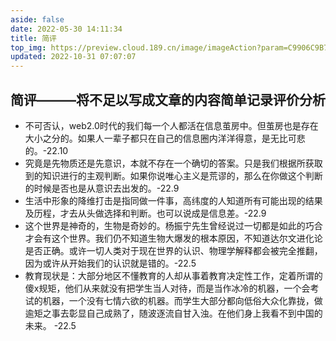 ```yaml
---
aside: false
date: 2022-05-30 14:11:34
title: 简评
top_img: https://preview.cloud.189.cn/image/imageAction?param=C9906C9B7AEF076C451AB9A46DD597D3F9F2E88B39B3CF6D6616839D05060BEDA15D30DA4199B172EF3C10F22D3A8A8F59527B611317314337892A022463A7A4A7B0127D86FD416D4D221FC21DE5BA0DEAF4BEEFAB192E7A03B25C884677AFED58891F9049777445D093B921C61EFEFF
updated: 2022-10-31 07:07:07
---
```

## 简评———将不足以写成文章的内容简单记录评价分析


- 不可否认，web2.0时代的我们每一个人都活在信息茧房中。但茧房也是存在大小之分的。如果人一辈子都只在自己的信息圈内洋洋得意，是无比可悲的。-22.10
- 究竟是先物质还是先意识，本就不存在一个确切的答案。只是我们根据所获取到的知识进行的主观判断。如果你说唯心主义是荒谬的，那么在你做这个判断的时候是否也是从意识去出发的。-22.9
- 生活中形象的降维打击是指同做一件事，高纬度的人知道所有可能出现的结果及历程，才去从头做选择和判断。也可以说成是信息差。-22.9
- 这个世界是神奇的，生物是奇妙的。杨振宁先生曾经说过一切都是如此的巧合才会有这个世界。我们仍不知道生物大爆发的根本原因，不知道达尔文进化论是否正确。或许一切人类对于现在世界的认识、物理学解释都会被完全推翻，因为或许从开始我们的认识就是错的。-22.5
- 教育现状是：大部分地区不懂教育的人却从事着教育决定性工作，定着所谓的傻x规矩，他们从来就没有把学生当人对待，而是当作冰冷的机器，一个会考试的机器，一个没有七情六欲的机器。而学生大部分都向低俗大众化靠拢，做逾矩之事去彰显自己成熟了，随波逐流自甘入浊。在他们身上我看不到中国的未来。 -22.5
